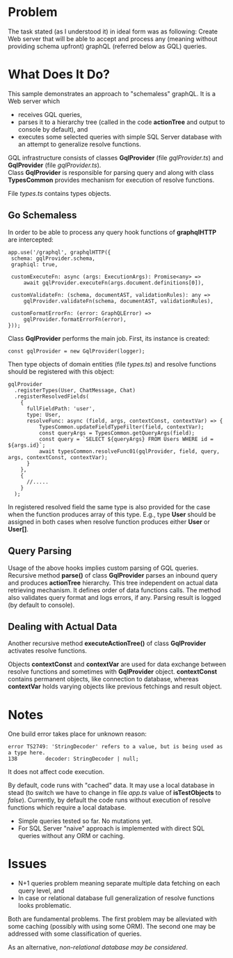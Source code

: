 # Problem

The task stated (as I understood it) in ideal form was as following:
Create Web server that will be able to accept and process any (meaning without providing schema upfront) graphQL (referred below as GQL) queries. 

# What Does It Do?

This sample demonstrates an approach to "schemaless" graphQL.
It is a Web server which
- receives GQL queries,
- parses it to a hierarchy tree (called in the code **actionTree** and output to console by default), and
- executes some selected queries with simple SQL Server database with an attempt to generalize resolve functions.

GQL infrastructure consists of classes **GqlProvider** (file *gqlProvider.ts*) and **GqlProvider** (file *gqlProvider.ts*).   
Class **GqlProvider** is responsible for parsing query and along with class **TypesCommon** 
provides mechanism for execution of resolve functions.

File *types.ts* contains types objects.

## Go Schemaless

In order to be able to process any query hook functions of **graphqlHTTP** are intercepted:  
 
	app.use('/graphql', graphqlHTTP({
	 schema: gqlProvider.schema,
	 graphiql: true,

	 customExecuteFn: async (args: ExecutionArgs): Promise<any> =>
		 await gqlProvider.executeFn(args.document.definitions[0]),

	 customValidateFn: (schema, documentAST, validationRules): any =>
		 gqlProvider.validateFn(schema, documentAST, validationRules),

	 customFormatErrorFn: (error: GraphQLError) =>
		 gqlProvider.formatErrorFn(error),
	})); 
	
Class **GqlProvider** performs the main job.
First, its instance is created:
	
	const gqlProvider = new GqlProvider(logger);

Then type objects of domain entities (file *types.ts*) and resolve functions should be registered with this object:

	gqlProvider
      .registerTypes(User, ChatMessage, Chat)
      .registerResolvedFields(
		{
		  fullFieldPath: 'user',
		  type: User,
		  resolveFunc: async (field, args, contextConst, contextVar) => {
			  TypesCommon.updateFieldTypeFilter(field, contextVar);
			  const queryArgs = TypesCommon.getQueryArgs(field);
			  const query = `SELECT ${queryArgs} FROM Users WHERE id = ${args.id}`;
			  await typesCommon.resolveFunc01(gqlProvider, field, query, args, contextConst, contextVar);
		  }
		},
		{
		  //.....
		}
	  );
		
In registered resolved field the same type is also provided for the case when the function produces array of this type.
E.g., type **User** should be assigned in both cases when resolve function produces either **User** or **User[]**. 
		
## Query Parsing

Usage of the above hooks implies custom parsing of GQL queries.
Recursive method **parse()** of class **GqlProvider** parses an inbound query and produces **actionTree** hierarchy.
This tree independent on actual data retrieving mechanism.
It defines order of data functions calls.
The method also validates query format and logs errors, if any.
Parsing result is logged (by default to console).

## Dealing with Actual Data

Another recursive method **executeActionTree()** of class **GqlProvider** activates resolve functions.

Objects **contextConst** and **contextVar** are used for data exchange between resolve functions and sometimes with 
**GqlProvider** object.
**contextConst** contains permanent objects, like connection to database, whereas
**contextVar** holds varying objects like previous fetchings and result object. 

# Notes

One build error takes place for unknown reason:
    
    error TS2749: 'StringDecoder' refers to a value, but is being used as a type here.
    138         decoder: StringDecoder | null;

It does not affect code execution.

By default, code runs with "cached" data.
It may use a local database in stead (to switch we have to change in file *app.ts* value of **isTestObjects** to *false*).
Currently, by default the code runs without execution of resolve functions which require a local database.

- Simple queries tested so far. No mutations yet.
- For SQL Server "naive" approach is implemented with direct SQL queries without any ORM or caching.

# Issues

- N+1 queries problem meaning separate multiple data fetching on each query level, and
- In case or relational database full generalization of resolve functions looks problematic.

Both are fundamental problems. 
The first problem may be alleviated with some caching (possibly with using some ORM).
The second one may be addressed with some classification of queries.

As an alternative, *non-relational database may be considered*.

